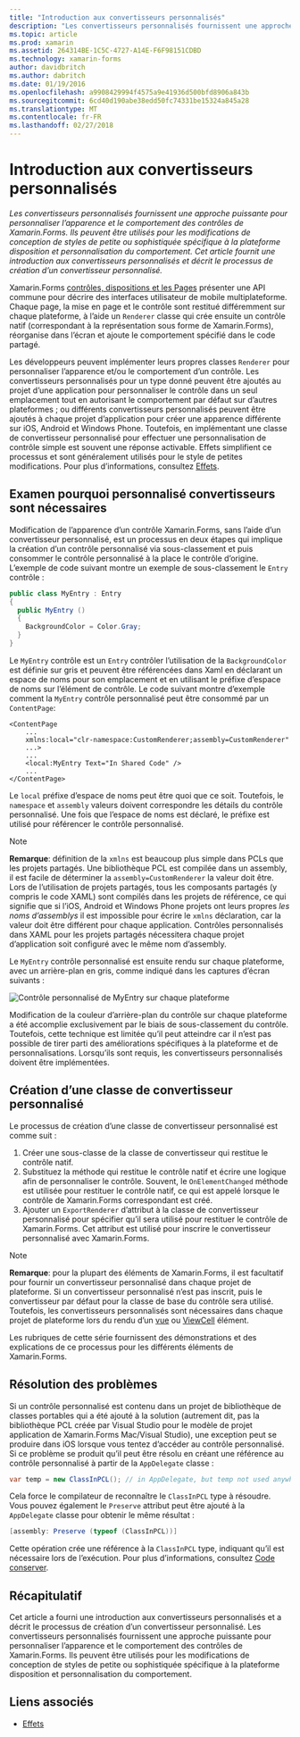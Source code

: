 ```yaml
---
title: "Introduction aux convertisseurs personnalisés"
description: "Les convertisseurs personnalisés fournissent une approche puissante pour personnaliser l’apparence et le comportement des contrôles de Xamarin.Forms. Ils peuvent être utilisés pour les modifications de conception de styles de petite ou sophistiquée spécifique à la plateforme disposition et personnalisation du comportement. Cet article fournit une introduction aux convertisseurs personnalisés et décrit le processus de création d’un convertisseur personnalisé."
ms.topic: article
ms.prod: xamarin
ms.assetid: 264314BE-1C5C-4727-A14E-F6F98151CDBD
ms.technology: xamarin-forms
author: davidbritch
ms.author: dabritch
ms.date: 01/19/2016
ms.openlocfilehash: a9908429994f4575a9e41936d500bfd8906a843b
ms.sourcegitcommit: 6cd40d190abe38edd50fc74331be15324a845a28
ms.translationtype: MT
ms.contentlocale: fr-FR
ms.lasthandoff: 02/27/2018
---
```

# <a name="introduction-to-custom-renderers"></a>Introduction aux convertisseurs personnalisés

_Les convertisseurs personnalisés fournissent une approche puissante pour personnaliser l’apparence et le comportement des contrôles de Xamarin.Forms. Ils peuvent être utilisés pour les modifications de conception de styles de petite ou sophistiquée spécifique à la plateforme disposition et personnalisation du comportement. Cet article fournit une introduction aux convertisseurs personnalisés et décrit le processus de création d’un convertisseur personnalisé._

Xamarin.Forms [contrôles, dispositions et les Pages](~/xamarin-forms/user-interface/controls/index.md) présenter une API commune pour décrire des interfaces utilisateur de mobile multiplateforme. Chaque page, la mise en page et le contrôle sont restitué différemment sur chaque plateforme, à l’aide un `Renderer` classe qui crée ensuite un contrôle natif (correspondant à la représentation sous forme de Xamarin.Forms), réorganise dans l’écran et ajoute le comportement spécifié dans le code partagé.

Les développeurs peuvent implémenter leurs propres classes `Renderer` pour personnaliser l’apparence et/ou le comportement d’un contrôle. Les convertisseurs personnalisés pour un type donné peuvent être ajoutés au projet d’une application pour personnaliser le contrôle dans un seul emplacement tout en autorisant le comportement par défaut sur d’autres plateformes ; ou différents convertisseurs personnalisés peuvent être ajoutés à chaque projet d’application pour créer une apparence différente sur iOS, Android et Windows Phone. Toutefois, en implémentant une classe de convertisseur personnalisé pour effectuer une personnalisation de contrôle simple est souvent une réponse activable. Effets simplifient ce processus et sont généralement utilisés pour le style de petites modifications. Pour plus d’informations, consultez [Effets](~/xamarin-forms/app-fundamentals/effects/index.md).

## <a name="examining-why-custom-renderers-are-necessary"></a>Examen pourquoi personnalisé convertisseurs sont nécessaires

Modification de l’apparence d’un contrôle Xamarin.Forms, sans l’aide d’un convertisseur personnalisé, est un processus en deux étapes qui implique la création d’un contrôle personnalisé via sous-classement et puis consommer le contrôle personnalisé à la place le contrôle d’origine. L’exemple de code suivant montre un exemple de sous-classement le `Entry` contrôle :

```csharp
public class MyEntry : Entry
{
  public MyEntry ()
  {
    BackgroundColor = Color.Gray;
  }
}
```

Le `MyEntry` contrôle est un `Entry` contrôler l’utilisation de la `BackgroundColor` est définie sur gris et peuvent être référencées dans Xaml en déclarant un espace de noms pour son emplacement et en utilisant le préfixe d’espace de noms sur l’élément de contrôle. Le code suivant montre d’exemple comment la `MyEntry` contrôle personnalisé peut être consommé par un `ContentPage`:

```xaml
<ContentPage
    ...
    xmlns:local="clr-namespace:CustomRenderer;assembly=CustomRenderer"
    ...>
    ...
    <local:MyEntry Text="In Shared Code" />
    ...
</ContentPage>
```

Le `local` préfixe d’espace de noms peut être quoi que ce soit. Toutefois, le `namespace` et `assembly` valeurs doivent correspondre les détails du contrôle personnalisé. Une fois que l’espace de noms est déclaré, le préfixe est utilisé pour référencer le contrôle personnalisé.

> [!NOTE]
> **Remarque**: définition de la `xmlns` est beaucoup plus simple dans PCLs que les projets partagés. Une bibliothèque PCL est compilée dans un assembly, il est facile de déterminer la `assembly=CustomRenderer` la valeur doit être. Lors de l’utilisation de projets partagés, tous les composants partagés (y compris le code XAML) sont compilés dans les projets de référence, ce qui signifie que si l’iOS, Android et Windows Phone projets ont leurs propres *les noms d’assemblys* il est impossible pour écrire le `xmlns` déclaration, car la valeur doit être différent pour chaque application. Contrôles personnalisés dans XAML pour les projets partagés nécessitera chaque projet d’application soit configuré avec le même nom d’assembly.

Le `MyEntry` contrôle personnalisé est ensuite rendu sur chaque plateforme, avec un arrière-plan en gris, comme indiqué dans les captures d’écran suivants :

![](introduction-images/screenshots.png "Contrôle personnalisé de MyEntry sur chaque plateforme")

Modification de la couleur d’arrière-plan du contrôle sur chaque plateforme a été accomplie exclusivement par le biais de sous-classement du contrôle. Toutefois, cette technique est limitée qu’il peut atteindre car il n’est pas possible de tirer parti des améliorations spécifiques à la plateforme et de personnalisations. Lorsqu’ils sont requis, les convertisseurs personnalisés doivent être implémentées.

## <a name="creating-a-custom-renderer-class"></a>Création d’une classe de convertisseur personnalisé

Le processus de création d’une classe de convertisseur personnalisé est comme suit :

1. Créer une sous-classe de la classe de convertisseur qui restitue le contrôle natif.
1. Substituez la méthode qui restitue le contrôle natif et écrire une logique afin de personnaliser le contrôle. Souvent, le `OnElementChanged` méthode est utilisée pour restituer le contrôle natif, ce qui est appelé lorsque le contrôle de Xamarin.Forms correspondant est créé.
1. Ajouter un `ExportRenderer` d’attribut à la classe de convertisseur personnalisé pour spécifier qu’il sera utilisé pour restituer le contrôle de Xamarin.Forms. Cet attribut est utilisé pour inscrire le convertisseur personnalisé avec Xamarin.Forms.

> [!NOTE]
> **Remarque**: pour la plupart des éléments de Xamarin.Forms, il est facultatif pour fournir un convertisseur personnalisé dans chaque projet de plateforme. Si un convertisseur personnalisé n’est pas inscrit, puis le convertisseur par défaut pour la classe de base du contrôle sera utilisé. Toutefois, les convertisseurs personnalisés sont nécessaires dans chaque projet de plateforme lors du rendu d’un [vue](https://developer.xamarin.com/api/type/Xamarin.Forms.View/) ou [ViewCell](https://developer.xamarin.com/api/type/Xamarin.Forms.ViewCell/) élément.

Les rubriques de cette série fournissent des démonstrations et des explications de ce processus pour les différents éléments de Xamarin.Forms.

## <a name="troubleshooting"></a>Résolution des problèmes

Si un contrôle personnalisé est contenu dans un projet de bibliothèque de classes portables qui a été ajouté à la solution (autrement dit, pas la bibliothèque PCL créée par Visual Studio pour le modèle de projet application de Xamarin.Forms Mac/Visual Studio), une exception peut se produire dans iOS lorsque vous tentez d’accéder au contrôle personnalisé. Si ce problème se produit qu’il peut être résolu en créant une référence au contrôle personnalisé à partir de la `AppDelegate` classe :

```csharp
var temp = new ClassInPCL(); // in AppDelegate, but temp not used anywhere
```

Cela force le compilateur de reconnaître le `ClassInPCL` type à résoudre. Vous pouvez également le `Preserve` attribut peut être ajouté à la `AppDelegate` classe pour obtenir le même résultat :

```csharp
[assembly: Preserve (typeof (ClassInPCL))]
```

Cette opération crée une référence à la `ClassInPCL` type, indiquant qu’il est nécessaire lors de l’exécution. Pour plus d’informations, consultez [Code conserver](~/ios/deploy-test/linker.md).

## <a name="summary"></a>Récapitulatif

Cet article a fourni une introduction aux convertisseurs personnalisés et a décrit le processus de création d’un convertisseur personnalisé. Les convertisseurs personnalisés fournissent une approche puissante pour personnaliser l’apparence et le comportement des contrôles de Xamarin.Forms. Ils peuvent être utilisés pour les modifications de conception de styles de petite ou sophistiquée spécifique à la plateforme disposition et personnalisation du comportement.


## <a name="related-links"></a>Liens associés

- [Effets](~/xamarin-forms/app-fundamentals/effects/index.md)
